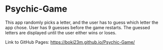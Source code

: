 # Psychic-Game

This app randomly picks a letter, and the user has to guess which letter the app chose. User has 9 guesses before the game restarts.
The guessed letters are displayed until the user either wins or loses. 

Link to GitHub Pages: https://boki23m.github.io/Psychic-Game/
